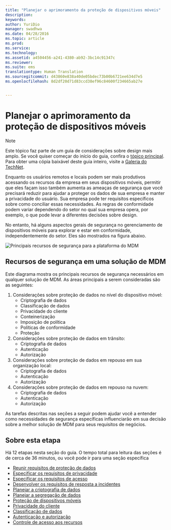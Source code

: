 ```yaml
---
title: "Planejar o aprimoramento da proteção de dispositivos móveis"
description: 
keywords: 
author: YuriDio
manager: swadhwa
ms.date: 04/28/2016
ms.topic: article
ms.prod: 
ms.service: 
ms.technology: 
ms.assetid: a4504456-a241-4380-ab92-3bc14c91347c
ms.reviewer: 
ms.suite: ems
translationtype: Human Translation
ms.sourcegitcommit: d43860e838a40de05bdec73b00b6721ee634d7e5
ms.openlocfilehash: 8d2df20d71d83ccd38ef96c84600f234665ab27e


---
```


# Planejar o aprimoramento da proteção de dispositivos móveis

>[!NOTE]
>Este tópico faz parte de um guia de considerações sobre design mais amplo. Se você quiser começar do início do guia, confira o [tópico principal](mdm-design-considerations-guide.md). Para obter uma cópia baixável deste guia inteiro, visite a [Galeria do TechNet](https://gallery.technet.microsoft.com/Mobile-Device-Management-7d401582).

Enquanto os usuários remotos e locais podem ser mais produtivos acessando os recursos da empresa em seus dispositivos móveis, permitir que eles façam isso também aumenta as ameaças de segurança que você precisará reduzir para ajudar a proteger os dados de sua empresa e manter a privacidade do usuário. Sua empresa pode ter requisitos específicos sobre como conciliar essas necessidades. As regras de conformidade podem variar dependendo do setor no qual sua empresa opera, por exemplo, o que pode levar a diferentes decisões sobre design.
 
No entanto, há alguns aspectos gerais de segurança no gerenciamento de dispositivos móveis para explorar e estar em conformidade, independentemente do setor. Eles são mostrados na figura abaixo.

![Principais recursos de segurança para a plataforma do MDM](./media/MDM_Figure_08.png)

## Recursos de segurança em uma solução de MDM

Este diagrama mostra os principais recursos de segurança necessários em qualquer solução de MDM. As áreas principais a serem consideradas são as seguintes:

1. Considerações sobre proteção de dados no nível do dispositivo móvel:
    - Criptografia de dados
    - Classificação de dados
    - Privacidade do cliente
    - Conteinerização
    - Imposição de política
    - Políticas de conformidade
    - Proteção
2. Considerações sobre proteção de dados em trânsito:
    - Criptografia de dados
    - Autenticação
    - Autorização
3. Considerações sobre proteção de dados em repouso em sua organização local:
    - Criptografia de dados
    - Autenticação
    - Autorização
4. Considerações sobre proteção de dados em repouso na nuvem:
    - Criptografia de dados
    - Autenticação
    - Autorização

As tarefas descritas nas seções a seguir podem ajudar você a entender como necessidades de segurança específicas influenciarão em sua decisão sobre a melhor solução de MDM para seus requisitos de negócios.

## Sobre esta etapa

Há 12 etapas nesta seção do guia. O tempo total para leitura das seções é de cerca de 36 minutos, ou você pode ir para uma seção específica

- [Reunir requisitos de proteção de dados](mdm-gather-data-protection-requirements.md)
- [Especificar os requisitos de privacidade](mdm-specify-privacy-requirements.md)
- [Especificar os requisitos de acesso](mdm-specify-your-access-requirements.md)
- [Desenvolver os requisitos de resposta a incidentes](mdm-develop-incident-response-requirements.md)
- [Planejar a criptografia de dados](mdm-data-encryption.md)
- [Planejar a segregação de dados](mdm-data-segregation.md)
- [Proteção de dispositivos móveis](mdm-hardening-mobile-devices.md)
- [Privacidade do cliente](mdm-client-privacy.md)
- [Classificação de dados](mdm-data-classification.md)
- [Autenticação e autorização](mdm-authentication-authorization.md)
- [Controle de acesso aos recursos](mdm-access-control-resources.md)





<!--HONumber=Jun16_HO4-->


